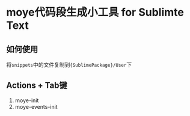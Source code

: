 # moye代码段生成小工具 for Sublimte Text


## 如何使用

将`snippets`中的文件复制到`{SublimePackage}/User`下

## Actions + Tab键

1. moye-init
2. moye-events-init